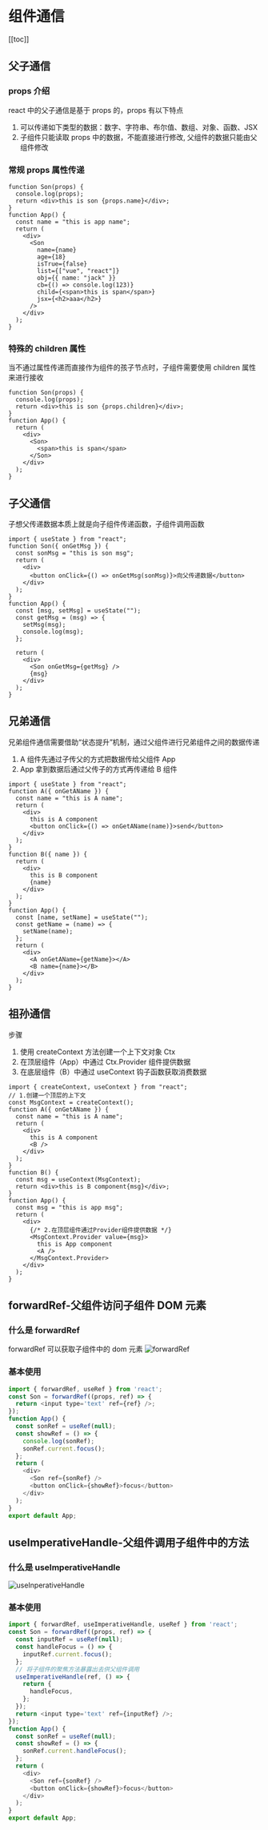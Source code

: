 # 组件通信

[[toc]]

## 父子通信

### props 介绍

react 中的父子通信是基于 props 的，props 有以下特点

1. 可以传递如下类型的数据：数字、字符串、布尔值、数组、对象、函数、JSX
2. 子组件只能读取 props 中的数据，不能直接进行修改, 父组件的数据只能由父组件修改

### 常规 props 属性传递

```js{1-4,9-18}
function Son(props) {
  console.log(props);
  return <div>this is son {props.name}</div>;
}
function App() {
  const name = "this is app name";
  return (
    <div>
      <Son
        name={name}
        age={18}
        isTrue={false}
        list={["vue", "react"]}
        obj={{ name: "jack" }}
        cb={() => console.log(123)}
        child={<span>this is span</span>}
        jsx={<h2>aaa</h2>}
      />
    </div>
  );
}
```

### 特殊的 children 属性

当不通过属性传递而直接作为组件的孩子节点时，子组件需要使用 children 属性来进行接收

```js{1-4,8-10}
function Son(props) {
  console.log(props);
  return <div>this is son {props.children}</div>;
}
function App() {
  return (
    <div>
      <Son>
        <span>this is span</span>
      </Son>
    </div>
  );
}
```

## 子父通信

子想父传递数据本质上就是向子组件传递函数，子组件调用函数

```js{3,6,11-15,19}
import { useState } from "react";
function Son({ onGetMsg }) {
  const sonMsg = "this is son msg";
  return (
    <div>
      <button onClick={() => onGetMsg(sonMsg)}>向父传递数据</button>
    </div>
  );
}
function App() {
  const [msg, setMsg] = useState("");
  const getMsg = (msg) => {
    setMsg(msg);
    console.log(msg);
  };

  return (
    <div>
      <Son onGetMsg={getMsg} />
      {msg}
    </div>
  );
}
```

## 兄弟通信

兄弟组件通信需要借助“状态提升”机制，通过父组件进行兄弟组件之间的数据传递

1. A 组件先通过子传父的方式把数据传给父组件 App
2. App 拿到数据后通过父传子的方式再传递给 B 组件

```js{20-23,26-27,7,}
import { useState } from "react";
function A({ onGetAName }) {
  const name = "this is A name";
  return (
    <div>
      this is A component
      <button onClick={() => onGetAName(name)}>send</button>
    </div>
  );
}
function B({ name }) {
  return (
    <div>
      this is B component
      {name}
    </div>
  );
}
function App() {
  const [name, setName] = useState("");
  const getName = (name) => {
    setName(name);
  };
  return (
    <div>
      <A onGetAName={getName}></A>
      <B name={name}></B>
    </div>
  );
}
```

## 祖孙通信

步骤

1. 使用 createContext 方法创建一个上下文对象 Ctx
2. 在顶层组件（App）中通过 Ctx.Provider 组件提供数据
3. 在底层组件（B）中通过 useContext 钩子函数获取消费数据

```js{21-25,14-15-9}
import { createContext, useContext } from "react";
// 1.创建一个顶层的上下文
const MsgContext = createContext();
function A({ onGetAName }) {
  const name = "this is A name";
  return (
    <div>
      this is A component
      <B />
    </div>
  );
}
function B() {
  const msg = useContext(MsgContext);
  return <div>this is B component{msg}</div>;
}
function App() {
  const msg = "this is app msg";
  return (
    <div>
      {/* 2.在顶层组件通过Provider组件提供数据 */}
      <MsgContext.Provider value={msg}>
        this is App component
        <A />
      </MsgContext.Provider>
    </div>
  );
}
```

## forwardRef-父组件访问子组件 DOM 元素

### 什么是 forwardRef

forwardRef 可以获取子组件中的 dom 元素
![forwardRef](https://s3.bmp.ovh/imgs/2025/04/27/692f3ab85503807e.png)

### 基本使用

```js {6,13-14,2-4}
import { forwardRef, useRef } from 'react';
const Son = forwardRef((props, ref) => {
  return <input type='text' ref={ref} />;
});
function App() {
  const sonRef = useRef(null);
  const showRef = () => {
    console.log(sonRef);
    sonRef.current.focus();
  };
  return (
    <div>
      <Son ref={sonRef} />
      <button onClick={showRef}>focus</button>
    </div>
  );
}
export default App;
```

## useImperativeHandle-父组件调用子组件中的方法

### 什么是 useImperativeHandle

![useInperativeHandle](https://s3.bmp.ovh/imgs/2025/04/27/bb569e7aa3edcfd5.png)

### 基本使用

```js {2,8-12,16,18,22}
import { forwardRef, useImperativeHandle, useRef } from 'react';
const Son = forwardRef((props, ref) => {
  const inputRef = useRef(null);
  const handleFocus = () => {
    inputRef.current.focus();
  };
  // 将子组件的聚焦方法暴露出去供父组件调用
  useImperativeHandle(ref, () => {
    return {
      handleFocus,
    };
  });
  return <input type='text' ref={inputRef} />;
});
function App() {
  const sonRef = useRef(null);
  const showRef = () => {
    sonRef.current.handleFocus();
  };
  return (
    <div>
      <Son ref={sonRef} />
      <button onClick={showRef}>focus</button>
    </div>
  );
}
export default App;
```
